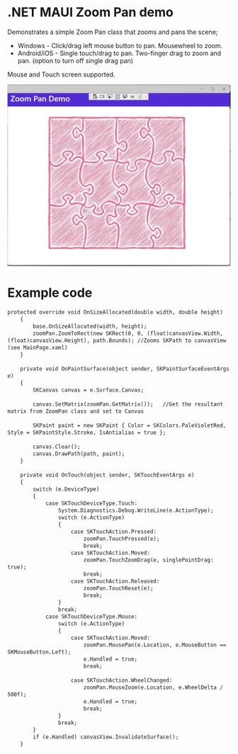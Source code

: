 # .NET MAUI Zoom Pan demo


Demonstrates a simple Zoom Pan class that zooms and pans the scene;

- Windows - Click/drag left mouse button to pan. Mousewheel to zoom.
- Android/iOS - Single touch/drag to pan. Two-finger drag to zoom and pan.  (option to turn off single drag pan)

Mouse and Touch screen supported. 

![alt text](https://github.com/timskillman/NET-MAUI/blob/main/Zoom.Pan.Demo/ZoomPanDemo/Images/Screenshot.jpg "Screenshot")

# Example code

```
protected override void OnSizeAllocated(double width, double height)
    {
        base.OnSizeAllocated(width, height);
        zoomPan.ZoomToRect(new SKRect(0, 0, (float)canvasView.Width, (float)canvasView.Height), path.Bounds); //Zooms SKPath to canvasView (see MainPage.xaml)
    }

    private void OnPaintSurface(object sender, SKPaintSurfaceEventArgs e)
    {
        SKCanvas canvas = e.Surface.Canvas;

        canvas.SetMatrix(zoomPan.GetMatrix());   //Get the resultant matrix from ZoomPan class and set to Canvas

        SKPaint paint = new SKPaint { Color = SKColors.PaleVioletRed, Style = SKPaintStyle.Stroke, IsAntialias = true };

        canvas.Clear();
        canvas.DrawPath(path, paint);
    }

    private void OnTouch(object sender, SKTouchEventArgs e)
    {
        switch (e.DeviceType)
        {
            case SKTouchDeviceType.Touch:
                System.Diagnostics.Debug.WriteLine(e.ActionType);
                switch (e.ActionType)
                {
                    case SKTouchAction.Pressed:
                        zoomPan.TouchPressed(e);
                        break;
                    case SKTouchAction.Moved:
                        zoomPan.TouchZoomDrag(e, singlePointDrag: true);
                        break;
                    case SKTouchAction.Released:
                        zoomPan.TouchReset(e);
                        break;
                }
                break;
            case SKTouchDeviceType.Mouse:
                switch (e.ActionType)
                {
                    case SKTouchAction.Moved:
                        zoomPan.MousePan(e.Location, e.MouseButton == SKMouseButton.Left);
                        e.Handled = true;
                        break;

                    case SKTouchAction.WheelChanged:
                        zoomPan.MouseZoom(e.Location, e.WheelDelta / 500f);
                        e.Handled = true;
                        break;
                }
                break;
        }
        if (e.Handled) canvasView.InvalidateSurface();
    }
```
